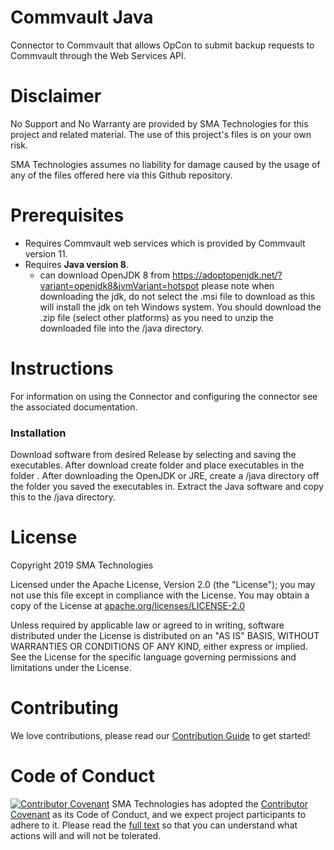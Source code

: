 # Commvault Java
Connector to Commvault that allows OpCon to submit backup requests to Commvault through the Web Services API.

# Disclaimer
No Support and No Warranty are provided by SMA Technologies for this project and related material. The use of this project's files is on your own risk.

SMA Technologies assumes no liability for damage caused by the usage of any of the files offered here via this Github repository.

# Prerequisites

- Requires Commvault web services which is provided by Commvault version 11. 
- Requires **Java version 8**.
  - can download OpenJDK 8 from https://adoptopenjdk.net/?variant=openjdk8&jvmVariant=hotspot
    please note when downloading the jdk, do not select the .msi file to download as this will
    install the jdk on teh Windows system. You should download the .zip file (select other
    platforms) as you need to unzip the downloaded file into the /java directory.

# Instructions
For information on using the Connector and configuring the connector see the
associated documentation.

### Installation
Download software from desired Release by selecting and saving the executables.
After download create folder and place executables in the folder <install folder>.
After downloading the OpenJDK or JRE, create a <install folder>/java directory off the folder you saved
the executables in.
Extract the Java software and copy this to the <install folder>/java directory.
 
# License
Copyright 2019 SMA Technologies

Licensed under the Apache License, Version 2.0 (the "License");
you may not use this file except in compliance with the License.
You may obtain a copy of the License at [apache.org/licenses/LICENSE-2.0](http://www.apache.org/licenses/LICENSE-2.0)

Unless required by applicable law or agreed to in writing, software
distributed under the License is distributed on an "AS IS" BASIS,
WITHOUT WARRANTIES OR CONDITIONS OF ANY KIND, either express or implied.
See the License for the specific language governing permissions and
limitations under the License.

# Contributing
We love contributions, please read our [Contribution Guide](CONTRIBUTING.md) to get started!

# Code of Conduct
[![Contributor Covenant](https://img.shields.io/badge/Contributor%20Covenant-v2.0%20adopted-ff69b4.svg)](code-of-conduct.md)
SMA Technologies has adopted the [Contributor Covenant](CODE_OF_CONDUCT.md) as its Code of Conduct, and we expect project participants to adhere to it. Please read the [full text](CODE_OF_CONDUCT.md) so that you can understand what actions will and will not be tolerated.
